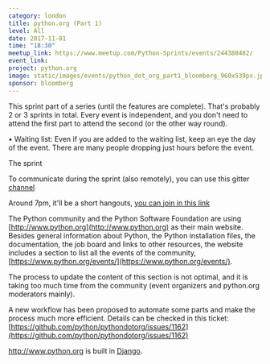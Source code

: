 ```yaml
---
category: london
title: python.org (Part 1)
level: All
date: 2017-11-01
time: "18:30"
meetup_link: https://www.meetup.com/Python-Sprints/events/244388482/
event_link:
project: python.org
image: static/images/events/python_dot_org_part1_bloomberg_960x539px.jpeg
sponsor: bloomberg
---
```


This sprint part of a series (until the features are complete). That's probably 2 or 3 sprints in total. Every event is independent, and you don't need to attend the first part to attend the second (or the other way round).

• Waiting list: Even if you are added to the waiting list, keep an eye the day of the event. There are many people dropping just hours before the event.

The sprint

To communicate during the sprint (also remotely), you can use this gitter [channel](https://gitter.im/py-sprints/python.org)

Around 7pm, it'll be a short hangouts, [you can join in this link](https://plus.google.com/hangouts/_/calendar/bnFjZWkxM2NvZDBhZ3FiNWk2Z2s5Y2kxOWdAZ3JvdXAuY2FsZW5kYXIuZ29vZ2xlLmNvbQ.49ls39sk27behs8rvnrqtdgs02?authuser=0)

The Python community and the Python Software Foundation are using [http://www.python.org](http://www.python.org) as their main website. Besides general information about Python, the Python installation files, the documentation, the job board and links to other resources, the website includes a section to list all the events of the community, [https://www.python.org/events/](https://www.python.org/events/).

The process to update the content of this section is not optimal, and it is taking too much time from the community (event organizers and python.org moderators mainly).

A new workflow has been proposed to automate some parts and make the process much more efficient. Details can be checked in this ticket:
[https://github.com/python/pythondotorg/issues/1162](https://github.com/python/pythondotorg/issues/1162)

http://www.python.org is built in [Django](http://www.djangoproject.com/).